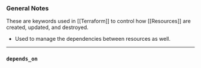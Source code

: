 ### General Notes

These are keywords used in [[Terraform]] to control how [[Resources]] are created, updated, and destroyed.
- Used to manage the dependencies between resources as well.

---
### `depends_on`

